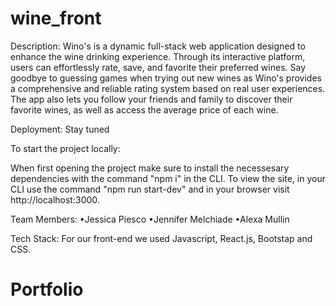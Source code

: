 # wine_front
Description:
Wino's is a dynamic full-stack web application designed to enhance the wine drinking experience. Through its interactive platform, users can effortlessly rate, save, and favorite their preferred wines. Say goodbye to guessing games when trying out new wines as Wino's provides a comprehensive and reliable rating system based on real user experiences. The app also lets you follow your friends and family to discover their favorite wines, as well as access the average price of each wine.

Deployment: Stay tuned

To start the project locally:

When first opening the project make sure to install the necessesary dependencies with the command "npm i" in the CLI. To view the site, in your CLI use the command "npm run start-dev" and in your browser visit http://localhost:3000.

Team Members:
•Jessica Piesco
•Jennifer Melchiade
•Alexa Mullin

Tech Stack:
For our front-end we used Javascript, React.js, Bootstap and CSS.
# Portfolio
